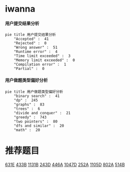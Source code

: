 # iwanna

<!-- tabs:start -->



#### **用户提交结果分析**

```mermaid
pie title 用户提交结果分析
    "Accepted" :  41
    "Rejected" :  0
    "Wrong answer" :  51
    "Runtime error" :  4
    "Time limit exceeded" :  3
    "Memory limit exceeded" :  0
    "Compilation error" :  1
    "Partial" :  0
```

#### **用户做题类型偏好分析**

```mermaid
pie title 用户做题类型偏好分析
    "binary search" :  41
    "dp" :  245
    "graphs" :  83
    "trees" :  6
    "divide and conquer" :  21
    "greedy" :  743
    "two pointers" :  80
    "dfs and similar" :  20
    "math" :  20
```



<!-- tabs:end -->
# 推荐题目
[631E](https://codeforces.com/contest/631/problem/E)
[433B](https://codeforces.com/contest/433/problem/B)
[1131B](https://codeforces.com/contest/1131/problem/B)
[243D](https://codeforces.com/contest/243/problem/D)
[446A](https://codeforces.com/contest/446/problem/A)
[1047D](https://codeforces.com/contest/1047/problem/D)
[252A](https://codeforces.com/contest/252/problem/A)
[1105D](https://codeforces.com/contest/1105/problem/D)
[802A](https://codeforces.com/contest/802/problem/A)
[514B](https://codeforces.com/contest/514/problem/B)
